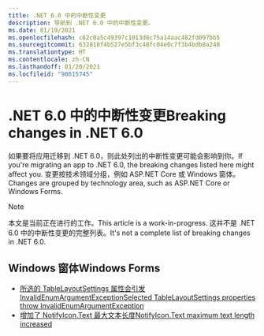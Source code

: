 ```yaml
---
title: .NET 6.0 中的中断性变更
description: 导航到 .NET 6.0 中的中断性变更。
ms.date: 01/19/2021
ms.openlocfilehash: c62c0a5c49397c1013d6c75a14aac482fd097bb5
ms.sourcegitcommit: 632818f4b527e5bf3c48fc04e0c7f3b4bdb8a248
ms.translationtype: HT
ms.contentlocale: zh-CN
ms.lasthandoff: 01/20/2021
ms.locfileid: "98615745"
---
```

# <a name="breaking-changes-in-net-60"></a><span data-ttu-id="2c470-103">.NET 6.0 中的中断性变更</span><span class="sxs-lookup"><span data-stu-id="2c470-103">Breaking changes in .NET 6.0</span></span>

<span data-ttu-id="2c470-104">如果要将应用迁移到 .NET 6.0，则此处列出的中断性变更可能会影响到你。</span><span class="sxs-lookup"><span data-stu-id="2c470-104">If you're migrating an app to .NET 6.0, the breaking changes listed here might affect you.</span></span> <span data-ttu-id="2c470-105">变更按技术领域分组，例如 ASP.NET Core 或 Windows 窗体。</span><span class="sxs-lookup"><span data-stu-id="2c470-105">Changes are grouped by technology area, such as ASP.NET Core or Windows Forms.</span></span>

> [!NOTE]
> <span data-ttu-id="2c470-106">本文是当前正在进行的工作。</span><span class="sxs-lookup"><span data-stu-id="2c470-106">This article is a work-in-progress.</span></span> <span data-ttu-id="2c470-107">这并不是 .NET 6.0 中的中断性变更的完整列表。</span><span class="sxs-lookup"><span data-stu-id="2c470-107">It's not a complete list of breaking changes in .NET 6.0.</span></span>

## <a name="windows-forms"></a><span data-ttu-id="2c470-108">Windows 窗体</span><span class="sxs-lookup"><span data-stu-id="2c470-108">Windows Forms</span></span>

- [<span data-ttu-id="2c470-109">所选的 TableLayoutSettings 属性会引发 InvalidEnumArgumentException</span><span class="sxs-lookup"><span data-stu-id="2c470-109">Selected TableLayoutSettings properties throw InvalidEnumArgumentException</span></span>](windows-forms/6.0/tablelayoutsettings-apis-throw-invalidenumargumentexception.md)
- [<span data-ttu-id="2c470-110">增加了 NotifyIcon.Text 最大文本长度</span><span class="sxs-lookup"><span data-stu-id="2c470-110">NotifyIcon.Text maximum text length increased</span></span>](windows-forms/6.0/notifyicon-text-max-text-length-increased.md)

